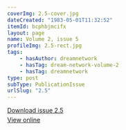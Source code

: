 ```yaml
---
coverImg: 2.5-cover.jpg
dateCreated: "1983-05-01T11:32:52"
itemId: bcphbjmcifx
layout: page
name: Volume 2, issue 5
profileImg: 2.5-rect.jpg
tags:
    - hasAuthor: dreamnetwork
    - hasTag: dream-network-volume-2
    - hasTag: dreamnetwork
type: post
subType: PublicationIssue
urlSlug: "2.5"
---
```


<p style="margin-block-end: 5px; margin-block-start: 5px;"><a href="../files/pdfs/Volume_2/2.5-Dream-Network-Bulletin-Vol.2-No.5.pdf" download="">Download issue 2.5</a></p><p style="margin-block-end: 5px; margin-block-start: 5px;"><a href="../files/pdfs/Volume_2/2.5-Dream-Network-Bulletin-Vol.2-No.5.pdf">View online</a></p>
